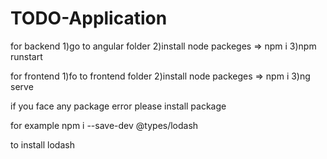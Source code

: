 # TODO-Application


for backend
1)go to angular folder 
2)install node packeges  => npm i
3)npm runstart 

for frontend
1)fo to frontend folder
2)install node packeges => npm i
3)ng serve

if you face any package error 
please install package

for example 
npm i --save-dev @types/lodash

to install lodash